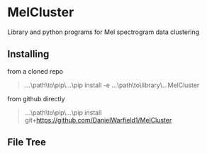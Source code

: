 # MelCluster
Library and python programs for  Mel spectrogram data clustering

## Installing

from a cloned repo

> ...\path\to\pip\\...\pip install -e ...\path\to\library\\...MelCluster

from github directly

> ...\path\to\pip\\...\pip install git+https://github.com/DanielWarfield1/MelCluster

## File Tree

